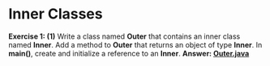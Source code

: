 # Inner Classes

**Exercise 1: (1)** Write a class named **Outer** that contains an inner class named **Inner**. 
Add a method to **Outer** that returns an object of type **Inner**. 
In **main()**, create and initialize a reference to an **Inner**.
**Answer: [Outer.java](src/main/java/Outer.java)**